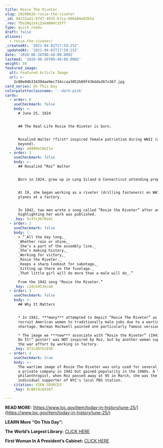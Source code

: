 ```yaml
---
title: Rosie The Riveter
slug: 20200626-rosie-the-riveter
_id: 94232a41-97d7-4835-b7ca-096a86e82b5a
_rev: TDo1Nq1xkiZakmRW4t35fT
type: quick_reads
draft: false
aliases:
  - rosie-the-riveter/
_createdAt: '2021-04-02T17:59:25Z'
_updatedAt: '2021-04-02T17:59:25Z'
date: '2020-06-26T00:48:00.000Z'
lastmod: '2020-06-26T00:48:00.000Z'
weight: 50
featured_image:
  alt: Featured Article Image
  url: >-
    2c08e04b334394ae9ec734ccaa3052b09f436dda367x367.jpg
card_series: On This Day
colorpaletteclassname: '--dark-pink'
cards:
  - order: 0
    useCheckmark: false
    body: >-
      # June 25, 1924


      ## The Real-Life Rosie the Riveter is born.


      Rosalind Walter *first* inspired female patriotism during WWII (and
      beyond).
    _key: a8980e10e21a
  - order: 1
    useCheckmark: false
    body: >-
      ## Rosalind “Roz” Walter


      Born in 1924, grew up in Long Island & Connecticut attending prep schools.


      At 19, she began working as a riveter (drilling fasteners) on WWII fighter
      planes at a factory.


      In 1942, two men wrote a song called “Rosie the Riveter” after an article
      highlighting her work was published.
    _key: 5c47c3b70a41
  - order: 2
    useCheckmark: false
    body: |-
      > “_All the day long,_  
      _Whether rain or shine,_  
      _She’s a part of the assembly line._  
      _She’s making history,_  
      _Working for victory,_  
      _Rosie the Riveter._  
      _Keeps a sharp lookout for sabotage,_  
      _Sitting up there on the fuselage._  
      _That little girl will do more than a male will do_.”

      From the 1942 song "Rosie the Riveter.”
    _key: c2dcb953eca8
  - order: 3
    useCheckmark: false
    body: >-
      ## Why It Matters


      * In 1942, ***many*** attempted to depict “Rosie The Riveter” as a way to
      recruit American women to traditionally male jobs due to a wartime labor
      shortage. Norman Rockwell painted one particularly famous version.

      * The image we ***now*** associate with “Rosie the Riveter” (1943 “We Can
      Do It!” poster) was NOT inspired by Roz, but by another woman supporting
      the war effort by working in factory.
    _key: 8f2cd0fb1038
  - order: 4
    useCheckmark: true
    body: >-
      The wartime image of Rosie The Riveter was only used for several weeks by
      a private company in 1942 but gained popularity in the 1980s. A lifelong
      philanthropist, when Roz passed away at 95 in March, she was the largest
      individual supporter of NYC's local PBS station.
    citation: VIEW SOURCES
    _key: 8c8819c04387

---
```

**READ MORE:** [https://www.loc.gov/item/today-in-history/june-25/](https://www.loc.gov/item/today-in-history/june-25/)

**LEARN More “On This Day”:**

**The World’s Largest Library:** [CLICK HERE](https://smarthernews.com/otd-library-of-congress/)

**First Woman In A President’s Cabinet:** [CLICK HERE](https://smarthernews.com/otd-frances-perkins/)